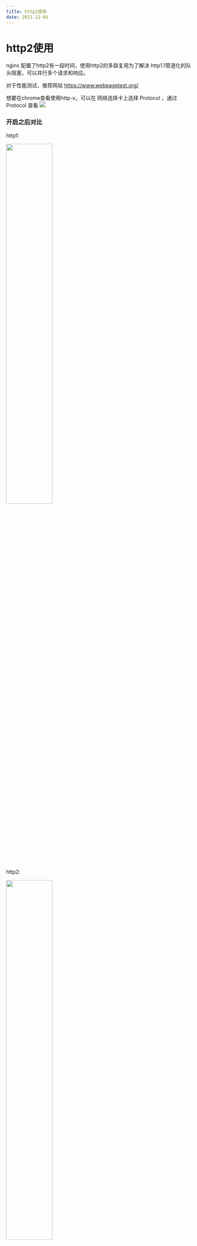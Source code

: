 ```yaml
---
title: http2使用
date: 2021-12-01
---
```


# http2使用

nginx 配置了http2有一段时间，使用http2的多路复用为了解决 http1.1管道化的队头阻塞，可以并行多个请求和响应。

对于性能测试，推荐网站 https://www.webpagetest.org/

想要在chrome查看使用http-x，可以在 网络选择卡上选择 Protocol ，通过 Protocol 查看
![](/images/http1.png)

### 开启之后对比
http1:

<image src="/images/http2.png" style="width:50%" />

http2:

<image src="/images/http3.png" style="width:50%" />

压测对比:

<image src="/images/http4.png" style="width:50%" />

### 配置 server push
服务端主动向客户端推动内容，如同“prefetch”。
```
server {
	listen 443 ssl http2
	
	http2_push_preload on
	loacation {
		http2_push /styles.css
	}
}
```
- 需要遵守同源策略
- 注意缓存

浏览器由于缓存的存在，即使推送了也只会使用缓存，浪费带宽。
避免缓存只设置首次推动，根据cookie判断是否是第一次访问。

```
server {
	location = /demo.html {
			add_header Set-Cookie "session=1";
			add_header Link $resources;
	}
}

# 避免缓存只设置首次推动，根据cookie判断是否是第一次访问
map $http_cookie $resources {
    "~*session=1" "";
    default "</style.css>; as=style; rel=preload";
}
```
